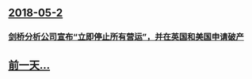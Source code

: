 ## [2018-05-2](/zh/news/2018/05/2/index.md)

### [剑桥分析公司宣布“立即停止所有营运”，并在英国和美国申请破产 ](/zh/news/2018/05/2/剑桥分析公司宣布-立即停止所有营运-并在英国和美国申请破产.md)
## [前一天...](/zh/news/2018/05/1/index.md)

